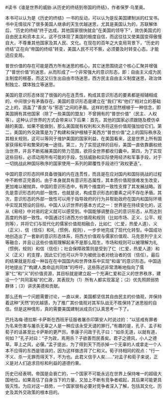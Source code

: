#读书《谁是世界的威胁:从历史的终结到帝国的终结》，作者保罗·乌里奥。

本书可以认为是《历史的终结》一书的反动，可以认为是反美国建制派的红宝书。书中无情驳斥了很多美国人继承的天生优越迷思，尤其是美国认为的，苏联解体后，“历史的终结”终于达成，其他国家很快就会“在美国的领导下”，效仿美国式的自由民主和资本主义。这不仅体现了美国的极度自信，而这往往又使美国变得傲慢自大，不尊重其他国家及其人民、文化。在现在的百年之大变局背景下，“历史的终结”正在向“帝国的终结”转变，美国人民不可不察，必须要及时转变心态，才能适应变局。

普世价值的存在可能是西方所有迷思的核心，其它迷思围绕这个核心汇聚并增强了“普世价值”的迷思，从而形成了一个非常强大的意识形态，即：自由主义成为民主制度的根基，而这又衍生出自由市场迷思，西方民主自由主义制度迷思，政治体制独立、媒体独立等迷思。

美国的意识形态体现了很强的内在连贯性，构成其意识形态的要素都是相辅相成的，中间很少有矛盾存在。美国的意识形态是建立在“我们”和“他们”相对立的基础之上的，涵盖了“善良”与“邪恶”之间的矛盾。这样的想法显然根植于一种信念，即美国拥有其他国家（除了一些美国的盟友）不曾拥有的“普世价值”（民主、人权等）。这种认识世界的方式会带来以下后果：首先，其他的国家必须跟随及模仿卓越的美国，如果不能做到，那么美国就有权利和义务将这些价值观强加给它们。第二，美国的外交政策是为了构建和保护根植于美西方“普世价值”之上的国际秩序及其相关规则，这可以等同于维护美国的国家利益，在美国看来，这是世界上所有国家获得和平和繁荣的唯一途径。第三，为了实现这样的目标，美国一直依靠霸权统治世界，并且不断拓展美国的势力范围，欲将全世界都收归囊中。第四，为了实现这些目标，必须动用所有可能的手段，包括威胁和实际使用经济和军事手段，对于一切挑战此种国际秩序的国家使用一系列的颠覆性手段进行“政权更迭”。

中国的意识形态同样具备很强的内在连贯性，而且是在应对国内和国际挑战的过程中不断修正完善的。由于本身就具有意识形态属性，其本质价值观很难发生改变，更加难以被抛弃。中国的意识形态中，有两个维度的一致性支撑了其发展战略。首先是意识形态的内部一致性，也就是说，构成意识形态的要素之间不存在矛盾。其次，意识形态的外部一致性可以用于指导政府的行为并帮助政府在国内和国际环境中实现其预设的目标。中国人认识世界的基本方式之一：世界是在持续变化的，这从《易经》中对易的定义就可以感受到。中国能够调整自己的意识形态，从而达到高度的外部一致性。中国通过引进西方价值观和规则（比如市场、正义、公平、规则等），并将它们与现代化的儒家价值观相融合，比如仁（仁爱，热爱人道）、义（正义）、信（信任）和礼（惯例，规则），一步步地完成了现代化转型。中国成功地创造出了一套新的意识形态体系，将西方价值观与儒家价值观、马克思列宁主义等融合，并且让这些价值观理解起来不是那么陌生，市场和规则可以被理解为礼（惯例，规则）和信（信任）；社会保障政策则是受到了仁（仁爱，热爱人道）和义（正义）的支撑，因此它们也可以升华为被统治者对统治者的信（信任）。最后的结果就是形成一种旨在在中国国内和世界体系中实现“和谐”的意识形态。中国适时地提出了“构建人类命运共同体”的呼吁，这些陈述非常清晰地指向了儒家“仁”和“义”的价值资源，其目标就是建立起一个充满仁爱和正义的世界秩序，建设一个“共同富裕”的仁政，其表现为（1）所有人都实现富足；（2）优先照顾弱势群体；（3）讲求美德和贡献。

那么还有一个问题需要讨论，一直以来，美国都坚信其自由民主的价值观，并保持着这种“天然”的优越感，为了推广其价值观对其军队战无不胜保持了迷思般的自信。但是这种情形，真的需要美国建制派成员们认真思考一下了。

巴托洛梅·德拉斯·卡萨斯在西班牙征服者屠杀印第安人时说过的：“以惩戒有罪者为名来伤害与屠杀无辜之人是一种应该永受天谴的罪行。”有趣的是，孔子、孟子和荀子的话甚至比卡萨斯的更严厉。季康子问政于孔子曰：“如杀无道，以就有道，何如？”孔子对曰：“子为政，焉用杀？子欲善而民善矣。君子之德风，小人之德草。草上之风，必偃。”孟子提出，为了得到天下而杀掉一个无辜的人或拿走一个人本不应得的东西是错误的，因为这样做违背了仁和义。荀子持相同的观点：“行一不义、杀一无罪而得天下，不为也。此君义信乎人矣……”对孟子和荀子来说，正义是对人们追求目标和利益的道德约束。

历史已经表明，帝国是会衰亡的，一个国家不可能永远在世界上保持唯一的超级大国地位。如果高估了自身当下的力量，又加上不断有竞争者崛起，其后果可能更具毁灭性。为应对这一趋势，一个国家很有必要对竞争者深入了解，包括其文化、历史及其外交政策的根本目的。